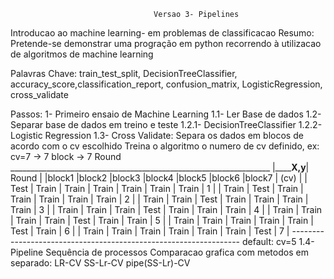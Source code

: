                                     Versao 3- Pipelines

Introducao ao machine learning- em problemas de classificacao
Resumo:
    Pretende-se demonstrar uma progração em python recorrendo à utilizacao de algoritmos de machine learning

Palavras Chave:
train_test_split, DecisionTreeClassifier, accuracy_score,classification_report, confusion_matrix, LogisticRegression, cross_validate

Passos:
1- Primeiro ensaio de Machine Learning
    1.1-    Ler Base de dados
    1.2-    Separar base de dados em treino e teste
    1.2.1-  DecisionTreeClassifier
    1.2.2-  Logistic Regression
    1.3-    Cross Validate:  Separa os dados em blocos de acordo com o cv escolhido
            Treina o algoritmo o numero de cv definido, ex: cv=7 -> 7 block -> 7 Round
            _________________________________________________________________
            |____________________________X,y________________________| Round |
            |block1 |block2 |block3 |block4 |block5 |block6 |block7 | (cv)  |
            |  Test | Train | Train | Train | Train | Train | Train |   1   |
            | Train |  Test | Train | Train | Train | Train | Train |   2   |
            | Train | Train |  Test | Train | Train | Train | Train |   3   |
            | Train | Train | Train |  Test | Train | Train | Train |   4   |
            | Train | Train | Train | Train |  Test | Train | Train |   5   |
            | Train | Train | Train | Train | Train |  Test | Train |   6   |
            | Train | Train | Train | Train | Train | Train |  Test |   7   |
            -----------------------------------------------------------------
            default: cv=5
    1.4-    Pipeline Sequência de processos
            Comparacao grafica com metodos em separado: LR-CV
                                                        SS-Lr-CV
                                                        pipe(SS-Lr)-CV